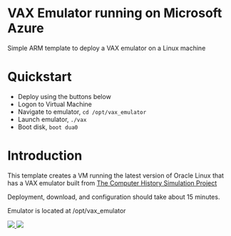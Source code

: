 # VAX Emulator running on Microsoft Azure
Simple ARM template to deploy a VAX emulator on a Linux machine

# Quickstart
- Deploy using the buttons below
- Logon to Virtual Machine
- Navigate to emulator, `cd /opt/vax_emulator`
- Launch emulator, `./vax`
- Boot disk, `boot dua0`

# Introduction
This template creates a VM running the latest version of Oracle Linux that has a VAX emulator built from [The Computer History Simulation Project](http://simh.trailing-edge.com/)

Deployment, download, and configuration should take about 15 minutes.

Emulator is located at /opt/vax_emulator


<a href="https://portal.azure.com/#create/Microsoft.Template/uri/https%3A%2F%2Fraw.githubusercontent.com%2Ftanewill%2Fvaxemulator%2Fmaster%2Fazuredeploy.json" target="_blank">
    <img src="http://azuredeploy.net/deploybutton.png"/>
</a>
<a href="http://armviz.io/#/?load=https%3A%2F%2Fraw.githubusercontent.com%2Ftanewill%2Fvaxemulator%2Fmaster%2Fazuredeploy.json" target="_blank">
    <img src="http://armviz.io/visualizebutton.png"/>
</a>
